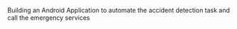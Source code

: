 Building an Android Application to automate the accident detection task and call the emergency services
